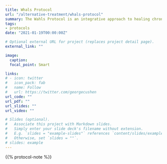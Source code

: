 ```yaml
---
title: Whals Protocol
url: "/alternative-treatment/whals-protocol"
summary: The Wahls Protocol is an integrative approach to healing chronic auto-immune conditions by a doctor, researcher, and sufferer of progressive multiple sclerosis whose TEDx talk is who decided to get her vitamins, minerals, antioxidants, and essential fatty acids from the food she ate rather than pills and supplements Most of her concepts and research is also pertinent to other neurodegenerative conditions such as ALS.
tags:
- protocols
date: "2021-01-19T00:00:00Z"

# Optional external URL for project (replaces project detail page).
external_link: ""

image:
  caption:
  focal_point: Smart

links:
# - icon: twitter
#   icon_pack: fab
#   name: Follow
#   url: https://twitter.com/georgecushen
url_code: ""
url_pdf: ""
url_slides: ""
url_video: ""

# Slides (optional).
#   Associate this project with Markdown slides.
#   Simply enter your slide deck's filename without extension.
#   E.g. `slides = "example-slides"` references `content/slides/example-slides.md`.
#   Otherwise, set `slides = ""`.
# slides: example
---
```

{{% protocol-note %}}